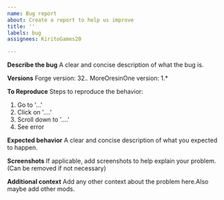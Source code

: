 ```yaml
---
name: Bug report
about: Create a report to help us improve
title: ''
labels: bug
assignees: KiritoGames20

---
```


**Describe the bug**
A clear and concise description of what the bug is.

**Versions**
Forge version: 32.*.*
MoreOresinOne version: 1.*

**To Reproduce**
Steps to reproduce the behavior:
1. Go to '...'
2. Click on '....'
3. Scroll down to '....'
4. See error

**Expected behavior**
A clear and concise description of what you expected to happen.

**Screenshots**
If applicable, add screenshots to help explain your problem.(Can be removed if not necessary)

**Additional context**
Add any other context about the problem here.Also maybe add other mods.

